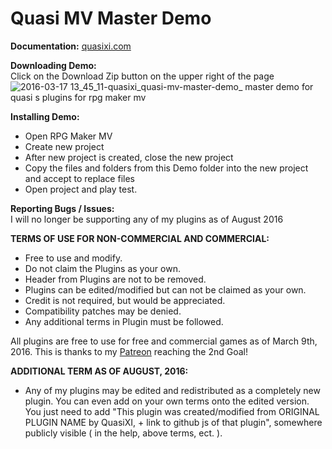 Quasi MV Master Demo
====================
<b>Documentation:</b>
<a href="http://quasixi.com/quasi-movement-documentation/">quasixi.com</a>

<b>Downloading Demo:</b><br>
Click on the Download Zip button on the upper right of the page<br>
![2016-03-17 13_45_11-quasixi_quasi-mv-master-demo_ master demo for quasi s plugins for rpg maker mv](https://cloud.githubusercontent.com/assets/9346563/13860612/87321562-ec46-11e5-88f0-c0da7027c441.png)

<b>Installing Demo:</b>
 * Open RPG Maker MV
 * Create new project
 * After new project is created, close the new project
 * Copy the files and folders from this Demo folder into the new project and accept to replace files
 * Open project and play test.

<b>Reporting Bugs / Issues:</b><br>
I will no longer be supporting any of my plugins as of August 2016

<b>TERMS OF USE FOR NON-COMMERCIAL AND COMMERCIAL:</b>
 * Free to use and modify.
 * Do not claim the Plugins as your own.
 * Header from Plugins are not to be removed.
 * Plugins can be edited/modified but can not be claimed as your own.
 * Credit is not required, but would be appreciated.
 * Compatibility patches may be denied.
 * Any additional terms in Plugin must be followed.

All plugins are free to use for free and commercial games as of March 9th, 2016. This is thanks to my <a href="https://www.patreon.com/quasixi">Patreon</a> reaching the 2nd Goal!

<b>ADDITIONAL TERM AS OF AUGUST, 2016:</b>
 * Any of my plugins may be edited and redistributed as a completely new plugin. You can even add on your own terms onto the edited version. You just need to add "This plugin was created/modified from ORIGINAL PLUGIN NAME by QuasiXI, + link to github js of that plugin", somewhere publicly visible ( in the help, above terms, ect. ).
